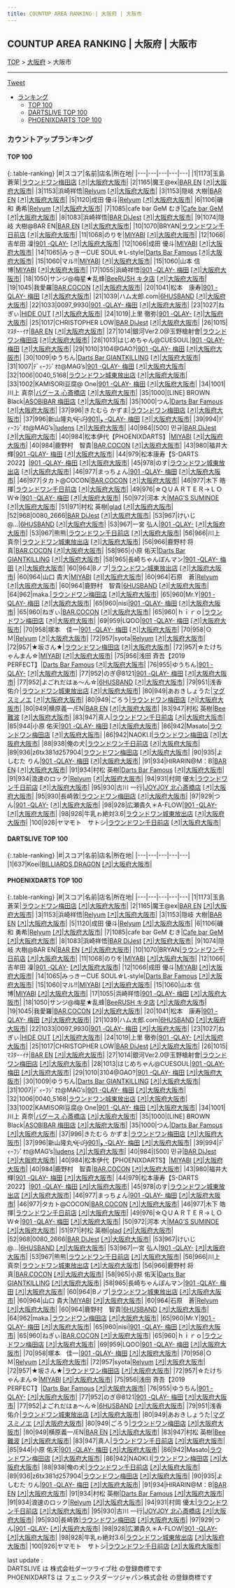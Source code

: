 ```yaml
---
title: COUNTUP AREA RANKING | 大阪府 | 大阪市
---
```

## COUNTUP AREA RANKING | 大阪府 | 大阪市

[TOP](/darts/rank/) > [大阪府](/darts/rank/大阪府/) > 大阪市

___

<a href="https://twitter.com/share?ref_src=twsrc%5Etfw" data-text="COUNTUP AREA RANKING | 大阪府大阪市" class="twitter-share-button" data-hashtags="DARTSLIVE,PHOENIXDARTS,darts,ダーツ" data-show-count="false">Tweet</a>

* [ランキング](#カウントアップランキング)
    * [TOP 100](#top-100)
    * [DARTSLIVE TOP 100](#dartslive-top-100)
    * [PHOENIXDARTS TOP 100](#phoenixdarts-top-100)

### カウントアップランキング

#### TOP 100



{:.table-ranking}
|#|スコア|名前|店名|所在地|
|---|---|---|---|---|
|1|1173|<span class="rank-name-pd"><span class="pro-icon-pd"></span>玉島 蒼茉</span>|<a href="/darts/rank/shops/71806.html">ラウンドワン梅田店</a> <a href="https://vs.phoenixdarts.com/jp/shop/shopDetailInfo/s_71806?s_seq=71806">[↗]</a>|<a href="/darts/rank/大阪府/大阪市">大阪府大阪市</a>|
|2|1165|<span class="rank-name-pd">魔王@ex</span>|<a href="/darts/rank/shops/9861.html">BAR EN</a> <a href="https://vs.phoenixdarts.com/jp/shop/shopDetailInfo/s_9861?s_seq=9861">[↗]</a>|<a href="/darts/rank/大阪府/大阪市">大阪府大阪市</a>|
|3|1153|<span class="rank-name-pd">浜崎祥悟</span>|<a href="/darts/rank/shops/88310.html">Relyum</a> <a href="https://vs.phoenixdarts.com/jp/shop/shopDetailInfo/s_88310?s_seq=88310">[↗]</a>|<a href="/darts/rank/大阪府/大阪市">大阪府大阪市</a>|
|3|1153|<span class="rank-name-pd"><span class="pro-icon-pd"></span>隠岐 大樹</span>|<a href="/darts/rank/shops/9861.html">BAR EN</a> <a href="https://vs.phoenixdarts.com/jp/shop/shopDetailInfo/s_9861?s_seq=9861">[↗]</a>|<a href="/darts/rank/大阪府/大阪市">大阪府大阪市</a>|
|5|1120|<span class="rank-name-pd">成田 優斗</span>|<a href="/darts/rank/shops/88310.html">Relyum</a> <a href="https://vs.phoenixdarts.com/jp/shop/shopDetailInfo/s_88310?s_seq=88310">[↗]</a>|<a href="/darts/rank/大阪府/大阪市">大阪府大阪市</a>|
|6|1106|<span class="rank-name-pd">磯和 勇希</span>|<a href="/darts/rank/shops/88310.html">Relyum</a> <a href="https://vs.phoenixdarts.com/jp/shop/shopDetailInfo/s_88310?s_seq=88310">[↗]</a>|<a href="/darts/rank/大阪府/大阪市">大阪府大阪市</a>|
|7|1085|<span class="rank-name-pd">cafe bar GeM むき</span>|<a href="/darts/rank/shops/90310.html">Cafe bar GeM</a> <a href="https://vs.phoenixdarts.com/jp/shop/shopDetailInfo/s_90310?s_seq=90310">[↗]</a>|<a href="/darts/rank/大阪府/大阪市">大阪府大阪市</a>|
|8|1083|<span class="rank-name-pd">浜崎祥悟</span>|<a href="/darts/rank/shops/7554.html">BAR DiJest</a> <a href="https://vs.phoenixdarts.com/jp/shop/shopDetailInfo/s_7554?s_seq=7554">[↗]</a>|<a href="/darts/rank/大阪府/大阪市">大阪府大阪市</a>|
|9|1074|<span class="rank-name-pd">隠岐 大樹@BAR EN</span>|<a href="/darts/rank/shops/9861.html">BAR EN</a> <a href="https://vs.phoenixdarts.com/jp/shop/shopDetailInfo/s_9861?s_seq=9861">[↗]</a>|<a href="/darts/rank/大阪府/大阪市">大阪府大阪市</a>|
|10|1070|<span class="rank-name-pd">BRYAN</span>|<a href="/darts/rank/shops/71761.html">ラウンドワン千日前店</a> <a href="https://vs.phoenixdarts.com/jp/shop/shopDetailInfo/s_71761?s_seq=71761">[↗]</a>|<a href="/darts/rank/大阪府/大阪市">大阪府大阪市</a>|
|11|1068|<span class="rank-name-pd">のりを</span>|<a href="/darts/rank/shops/6511.html">MIYABI</a> <a href="https://vs.phoenixdarts.com/jp/shop/shopDetailInfo/s_6511?s_seq=6511">[↗]</a>|<a href="/darts/rank/大阪府/大阪市">大阪府大阪市</a>|
|12|1066|<span class="rank-name-pd"><span class="pro-icon-pd"></span>吉牟田 凜</span>|<a href="/darts/rank/shops/86723.html">901 -QLAY-</a> <a href="https://vs.phoenixdarts.com/jp/shop/shopDetailInfo/s_86723?s_seq=86723">[↗]</a>|<a href="/darts/rank/大阪府/大阪市">大阪府大阪市</a>|
|12|1066|<span class="rank-name-pd">成田 優斗</span>|<a href="/darts/rank/shops/6511.html">MIYABI</a> <a href="https://vs.phoenixdarts.com/jp/shop/shopDetailInfo/s_6511?s_seq=6511">[↗]</a>|<a href="/darts/rank/大阪府/大阪市">大阪府大阪市</a>|
|14|1065|<span class="rank-name-pd">みっきーCUE SOUL☆L-style</span>|<a href="/darts/rank/shops/74701.html">Darts Bar Famous</a> <a href="https://vs.phoenixdarts.com/jp/shop/shopDetailInfo/s_74701?s_seq=74701">[↗]</a>|<a href="/darts/rank/大阪府/大阪市">大阪府大阪市</a>|
|15|1060|<span class="rank-name-pd">マル!!</span>|<a href="/darts/rank/shops/6511.html">MIYABI</a> <a href="https://vs.phoenixdarts.com/jp/shop/shopDetailInfo/s_6511?s_seq=6511">[↗]</a>|<a href="/darts/rank/大阪府/大阪市">大阪府大阪市</a>|
|15|1060|<span class="rank-name-pd">山本 信博</span>|<a href="/darts/rank/shops/6511.html">MIYABI</a> <a href="https://vs.phoenixdarts.com/jp/shop/shopDetailInfo/s_6511?s_seq=6511">[↗]</a>|<a href="/darts/rank/大阪府/大阪市">大阪府大阪市</a>|
|17|1055|<span class="rank-name-pd">浜崎祥悟</span>|<a href="/darts/rank/shops/90234.html">901 -QLAY- 梅田</a> <a href="https://vs.phoenixdarts.com/jp/shop/shopDetailInfo/s_90234?s_seq=90234">[↗]</a>|<a href="/darts/rank/大阪府/大阪市">大阪府大阪市</a>|
|18|1050|<span class="rank-name-pd">サンジ@梅星★乱蜂</span>|<a href="/darts/rank/shops/72116.html">BeeRUSH キタ店</a> <a href="https://vs.phoenixdarts.com/jp/shop/shopDetailInfo/s_72116?s_seq=72116">[↗]</a>|<a href="/darts/rank/大阪府/大阪市">大阪府大阪市</a>|
|19|1045|<span class="rank-name-pd">我愛羅</span>|<a href="/darts/rank/shops/85692.html">BAR.COCON</a> <a href="https://vs.phoenixdarts.com/jp/shop/shopDetailInfo/s_85692?s_seq=85692">[↗]</a>|<a href="/darts/rank/大阪府/大阪市">大阪府大阪市</a>|
|20|1041|<span class="rank-name-pd">松本　康寿</span>|<a href="/darts/rank/shops/90234.html">901 -QLAY- 梅田</a> <a href="https://vs.phoenixdarts.com/jp/shop/shopDetailInfo/s_90234?s_seq=90234">[↗]</a>|<a href="/darts/rank/大阪府/大阪市">大阪府大阪市</a>|
|21|1039|<span class="rank-name-pd">ハム太郎.com</span>|<a href="/darts/rank/shops/67646.html">6HUSBAND</a> <a href="https://vs.phoenixdarts.com/jp/shop/shopDetailInfo/s_67646?s_seq=67646">[↗]</a>|<a href="/darts/rank/大阪府/大阪市">大阪府大阪市</a>|
|22|1033|<span class="rank-name-pd">0097_9930</span>|<a href="/darts/rank/shops/90234.html">901 -QLAY- 梅田</a> <a href="https://vs.phoenixdarts.com/jp/shop/shopDetailInfo/s_90234?s_seq=90234">[↗]</a>|<a href="/darts/rank/大阪府/大阪市">大阪府大阪市</a>|
|23|1027|<span class="rank-name-pd">ねぎぃ</span>|<a href="/darts/rank/shops/7663.html">HIDE OUT</a> <a href="https://vs.phoenixdarts.com/jp/shop/shopDetailInfo/s_7663?s_seq=7663">[↗]</a>|<a href="/darts/rank/大阪府/大阪市">大阪府大阪市</a>|
|24|1019|<span class="rank-name-pd"><span class="pro-icon-pd"></span>上里 徹弥</span>|<a href="/darts/rank/shops/86723.html">901 -QLAY-</a> <a href="https://vs.phoenixdarts.com/jp/shop/shopDetailInfo/s_86723?s_seq=86723">[↗]</a>|<a href="/darts/rank/大阪府/大阪市">大阪府大阪市</a>|
|25|1017|<span class="rank-name-pd">CHRISTOPHER LOW</span>|<a href="/darts/rank/shops/7554.html">BAR DiJest</a> <a href="https://vs.phoenixdarts.com/jp/shop/shopDetailInfo/s_7554?s_seq=7554">[↗]</a>|<a href="/darts/rank/大阪府/大阪市">大阪府大阪市</a>|
|26|1015|<span class="rank-name-pd">ﾏｽﾀｰ･ｲﾅ</span>|<a href="/darts/rank/shops/9861.html">BAR EN</a> <a href="https://vs.phoenixdarts.com/jp/shop/shopDetailInfo/s_9861?s_seq=9861">[↗]</a>|<a href="/darts/rank/大阪府/大阪市">大阪府大阪市</a>|
|27|1014|<span class="rank-name-pd">銀河Ver2.0@玉野槍射會</span>|<a href="/darts/rank/shops/71806.html">ラウンドワン梅田店</a> <a href="https://vs.phoenixdarts.com/jp/shop/shopDetailInfo/s_71806?s_seq=71806">[↗]</a>|<a href="/darts/rank/大阪府/大阪市">大阪府大阪市</a>|
|28|1013|<span class="rank-name-pd">はじめちゃん@CUESOUL</span>|<a href="/darts/rank/shops/90234.html">901 -QLAY- 梅田</a> <a href="https://vs.phoenixdarts.com/jp/shop/shopDetailInfo/s_90234?s_seq=90234">[↗]</a>|<a href="/darts/rank/大阪府/大阪市">大阪府大阪市</a>|
|29|1010|<span class="rank-name-pd">3104@GAO?</span>|<a href="/darts/rank/shops/90234.html">901 -QLAY- 梅田</a> <a href="https://vs.phoenixdarts.com/jp/shop/shopDetailInfo/s_90234?s_seq=90234">[↗]</a>|<a href="/darts/rank/大阪府/大阪市">大阪府大阪市</a>|
|30|1009|<span class="rank-name-pd">ゆうちん</span>|<a href="/darts/rank/shops/95993.html">Darts Bar GIANTKILLING</a> <a href="https://vs.phoenixdarts.com/jp/shop/shopDetailInfo/s_95993?s_seq=95993">[↗]</a>|<a href="/darts/rank/大阪府/大阪市">大阪府大阪市</a>|
|31|1007|<span class="rank-name-pd">ﾃﾞｨｰﾌｼﾞｵｶ@MAG’s</span>|<a href="/darts/rank/shops/90234.html">901 -QLAY- 梅田</a> <a href="https://vs.phoenixdarts.com/jp/shop/shopDetailInfo/s_90234?s_seq=90234">[↗]</a>|<a href="/darts/rank/大阪府/大阪市">大阪府大阪市</a>|
|32|1006|<span class="rank-name-pd">0040_5168</span>|<a href="/darts/rank/shops/10419.html">ラウンドワン城東放出店</a> <a href="https://vs.phoenixdarts.com/jp/shop/shopDetailInfo/s_10419?s_seq=10419">[↗]</a>|<a href="/darts/rank/大阪府/大阪市">大阪府大阪市</a>|
|33|1002|<span class="rank-name-pd">KAMISORI豆腐@ One</span>|<a href="/darts/rank/shops/90234.html">901 -QLAY- 梅田</a> <a href="https://vs.phoenixdarts.com/jp/shop/shopDetailInfo/s_90234?s_seq=90234">[↗]</a>|<a href="/darts/rank/大阪府/大阪市">大阪府大阪市</a>|
|34|1001|<span class="rank-name-pd"><span class="pro-icon-pd"></span>川上 真奈</span>|<a href="/darts/rank/shops/59084.html">バグース 心斎橋店</a> <a href="https://vs.phoenixdarts.com/jp/shop/shopDetailInfo/s_59084?s_seq=59084">[↗]</a>|<a href="/darts/rank/大阪府/大阪市">大阪府大阪市</a>|
|35|1000|<span class="rank-name-pd">[LINE] BROWN Black</span>|<a href="/darts/rank/shops/75191.html">ASOBIBAR 梅田店</a> <a href="https://vs.phoenixdarts.com/jp/shop/shopDetailInfo/s_75191?s_seq=75191">[↗]</a>|<a href="/darts/rank/大阪府/大阪市">大阪府大阪市</a>|
|35|1000|<span class="rank-name-pd">つん</span>|<a href="/darts/rank/shops/74701.html">Darts Bar Famous</a> <a href="https://vs.phoenixdarts.com/jp/shop/shopDetailInfo/s_74701?s_seq=74701">[↗]</a>|<a href="/darts/rank/大阪府/大阪市">大阪府大阪市</a>|
|37|996|<span class="rank-name-pd">きたむら かずま</span>|<a href="/darts/rank/shops/71806.html">ラウンドワン梅田店</a> <a href="https://vs.phoenixdarts.com/jp/shop/shopDetailInfo/s_71806?s_seq=71806">[↗]</a>|<a href="/darts/rank/大阪府/大阪市">大阪府大阪市</a>|
|37|996|<span class="rank-name-pd">新山隆丸٩(˃̶͈̀௰˂̶͈́)و</span>|<a href="/darts/rank/shops/90234.html">901 -QLAY- 梅田</a> <a href="https://vs.phoenixdarts.com/jp/shop/shopDetailInfo/s_90234?s_seq=90234">[↗]</a>|<a href="/darts/rank/大阪府/大阪市">大阪府大阪市</a>|
|39|994|<span class="rank-name-pd">ﾃﾞｨｰﾌｼﾞｵｶ@MAG’s</span>|<a href="/darts/rank/shops/96316.html">ludens</a> <a href="https://vs.phoenixdarts.com/jp/shop/shopDetailInfo/s_96316?s_seq=96316">[↗]</a>|<a href="/darts/rank/大阪府/大阪市">大阪府大阪市</a>|
|40|984|<span class="rank-name-pd"><span class="pro-icon-pd"></span>[500] 민규</span>|<a href="/darts/rank/shops/7554.html">BAR DiJest</a> <a href="https://vs.phoenixdarts.com/jp/shop/shopDetailInfo/s_7554?s_seq=7554">[↗]</a>|<a href="/darts/rank/大阪府/大阪市">大阪府大阪市</a>|
|40|984|<span class="rank-name-pd">松本伊代【PHOENIXDARTS】</span>|<a href="/darts/rank/shops/6511.html">MIYABI</a> <a href="https://vs.phoenixdarts.com/jp/shop/shopDetailInfo/s_6511?s_seq=6511">[↗]</a>|<a href="/darts/rank/大阪府/大阪市">大阪府大阪市</a>|
|40|984|<span class="rank-name-pd">鹿野村　智貴</span>|<a href="/darts/rank/shops/85692.html">BAR.COCON</a> <a href="https://vs.phoenixdarts.com/jp/shop/shopDetailInfo/s_85692?s_seq=85692">[↗]</a>|<a href="/darts/rank/大阪府/大阪市">大阪府大阪市</a>|
|43|980|<span class="rank-name-pd">福井大輝</span>|<a href="/darts/rank/shops/90234.html">901 -QLAY- 梅田</a> <a href="https://vs.phoenixdarts.com/jp/shop/shopDetailInfo/s_90234?s_seq=90234">[↗]</a>|<a href="/darts/rank/大阪府/大阪市">大阪府大阪市</a>|
|44|979|<span class="rank-name-pd">松本康寿【S-DARTS 2022】</span>|<a href="/darts/rank/shops/90234.html">901 -QLAY- 梅田</a> <a href="https://vs.phoenixdarts.com/jp/shop/shopDetailInfo/s_90234?s_seq=90234">[↗]</a>|<a href="/darts/rank/大阪府/大阪市">大阪府大阪市</a>|
|45|978|<span class="rank-name-pd">のす</span>|<a href="/darts/rank/shops/10419.html">ラウンドワン城東放出店</a> <a href="https://vs.phoenixdarts.com/jp/shop/shopDetailInfo/s_10419?s_seq=10419">[↗]</a>|<a href="/darts/rank/大阪府/大阪市">大阪府大阪市</a>|
|46|977|<span class="rank-name-pd">まっちょん</span>|<a href="/darts/rank/shops/90234.html">901 -QLAY- 梅田</a> <a href="https://vs.phoenixdarts.com/jp/shop/shopDetailInfo/s_90234?s_seq=90234">[↗]</a>|<a href="/darts/rank/大阪府/大阪市">大阪府大阪市</a>|
|46|977|<span class="rank-name-pd">タカト@COCON</span>|<a href="/darts/rank/shops/85692.html">BAR.COCON</a> <a href="https://vs.phoenixdarts.com/jp/shop/shopDetailInfo/s_85692?s_seq=85692">[↗]</a>|<a href="/darts/rank/大阪府/大阪市">大阪府大阪市</a>|
|46|977|<span class="rank-name-pd">木下 皓揮</span>|<a href="/darts/rank/shops/71761.html">ラウンドワン千日前店</a> <a href="https://vs.phoenixdarts.com/jp/shop/shopDetailInfo/s_71761?s_seq=71761">[↗]</a>|<a href="/darts/rank/大阪府/大阪市">大阪府大阪市</a>|
|49|976|<span class="rank-name-pd">☆ＱＵＡＲＴＥＲ→ＬＯＷ☆</span>|<a href="/darts/rank/shops/90234.html">901 -QLAY- 梅田</a> <a href="https://vs.phoenixdarts.com/jp/shop/shopDetailInfo/s_90234?s_seq=90234">[↗]</a>|<a href="/darts/rank/大阪府/大阪市">大阪府大阪市</a>|
|50|972|<span class="rank-name-pd">河本  大</span>|<a href="/darts/rank/shops/68912.html">MAG’S SUMINOE</a> <a href="https://vs.phoenixdarts.com/jp/shop/shopDetailInfo/s_68912?s_seq=68912">[↗]</a>|<a href="/darts/rank/大阪府/大阪市">大阪府大阪市</a>|
|51|971|<span class="rank-name-pd"><span class="pro-icon-pd"></span>村松 英樹</span>|<a href="/darts/rank/shops/10701.html">glad</a> <a href="https://vs.phoenixdarts.com/jp/shop/shopDetailInfo/s_10701?s_seq=10701">[↗]</a>|<a href="/darts/rank/大阪府/大阪市">大阪府大阪市</a>|
|52|968|<span class="rank-name-pd">0080_2666</span>|<a href="/darts/rank/shops/7554.html">BAR DiJest</a> <a href="https://vs.phoenixdarts.com/jp/shop/shopDetailInfo/s_7554?s_seq=7554">[↗]</a>|<a href="/darts/rank/大阪府/大阪市">大阪府大阪市</a>|
|53|967|<span class="rank-name-pd">けいじ@...</span>|<a href="/darts/rank/shops/67646.html">6HUSBAND</a> <a href="https://vs.phoenixdarts.com/jp/shop/shopDetailInfo/s_67646?s_seq=67646">[↗]</a>|<a href="/darts/rank/大阪府/大阪市">大阪府大阪市</a>|
|53|967|<span class="rank-name-pd"><span class="pro-icon-pd"></span>一宮 弘人</span>|<a href="/darts/rank/shops/86723.html">901 -QLAY-</a> <a href="https://vs.phoenixdarts.com/jp/shop/shopDetailInfo/s_86723?s_seq=86723">[↗]</a>|<a href="/darts/rank/大阪府/大阪市">大阪府大阪市</a>|
|53|967|<span class="rank-name-pd">熊熊</span>|<a href="/darts/rank/shops/71761.html">ラウンドワン千日前店</a> <a href="https://vs.phoenixdarts.com/jp/shop/shopDetailInfo/s_71761?s_seq=71761">[↗]</a>|<a href="/darts/rank/大阪府/大阪市">大阪府大阪市</a>|
|56|966|<span class="rank-name-pd"><span class="pro-icon-pd"></span>川上 真奈</span>|<a href="/darts/rank/shops/10419.html">ラウンドワン城東放出店</a> <a href="https://vs.phoenixdarts.com/jp/shop/shopDetailInfo/s_10419?s_seq=10419">[↗]</a>|<a href="/darts/rank/大阪府/大阪市">大阪府大阪市</a>|
|56|966|<span class="rank-name-pd">鹿野村 将真</span>|<a href="/darts/rank/shops/85692.html">BAR.COCON</a> <a href="https://vs.phoenixdarts.com/jp/shop/shopDetailInfo/s_85692?s_seq=85692">[↗]</a>|<a href="/darts/rank/大阪府/大阪市">大阪府大阪市</a>|
|58|965|<span class="rank-name-pd"><span class="pro-icon-pd"></span>小原 佑天</span>|<a href="/darts/rank/shops/95993.html">Darts Bar GIANTKILLING</a> <a href="https://vs.phoenixdarts.com/jp/shop/shopDetailInfo/s_95993?s_seq=95993">[↗]</a>|<a href="/darts/rank/大阪府/大阪市">大阪府大阪市</a>|
|58|965|<span class="rank-name-pd">長崎ちゃんぽんマン</span>|<a href="/darts/rank/shops/90234.html">901 -QLAY- 梅田</a> <a href="https://vs.phoenixdarts.com/jp/shop/shopDetailInfo/s_90234?s_seq=90234">[↗]</a>|<a href="/darts/rank/大阪府/大阪市">大阪府大阪市</a>|
|60|964|<span class="rank-name-pd">Bノブ</span>|<a href="/darts/rank/shops/10419.html">ラウンドワン城東放出店</a> <a href="https://vs.phoenixdarts.com/jp/shop/shopDetailInfo/s_10419?s_seq=10419">[↗]</a>|<a href="/darts/rank/大阪府/大阪市">大阪府大阪市</a>|
|60|964|<span class="rank-name-pd"><span class="pro-icon-pd"></span>山口   貴大</span>|<a href="/darts/rank/shops/6511.html">MIYABI</a> <a href="https://vs.phoenixdarts.com/jp/shop/shopDetailInfo/s_6511?s_seq=6511">[↗]</a>|<a href="/darts/rank/大阪府/大阪市">大阪府大阪市</a>|
|60|964|<span class="rank-name-pd">石原　蒼</span>|<a href="/darts/rank/shops/88310.html">Relyum</a> <a href="https://vs.phoenixdarts.com/jp/shop/shopDetailInfo/s_88310?s_seq=88310">[↗]</a>|<a href="/darts/rank/大阪府/大阪市">大阪府大阪市</a>|
|60|964|<span class="rank-name-pd">鹿野村　智貴</span>|<a href="/darts/rank/shops/67646.html">6HUSBAND</a> <a href="https://vs.phoenixdarts.com/jp/shop/shopDetailInfo/s_67646?s_seq=67646">[↗]</a>|<a href="/darts/rank/大阪府/大阪市">大阪府大阪市</a>|
|64|962|<span class="rank-name-pd">maka.</span>|<a href="/darts/rank/shops/71806.html">ラウンドワン梅田店</a> <a href="https://vs.phoenixdarts.com/jp/shop/shopDetailInfo/s_71806?s_seq=71806">[↗]</a>|<a href="/darts/rank/大阪府/大阪市">大阪府大阪市</a>|
|65|960|<span class="rank-name-pd">Mr.Y</span>|<a href="/darts/rank/shops/90234.html">901 -QLAY- 梅田</a> <a href="https://vs.phoenixdarts.com/jp/shop/shopDetailInfo/s_90234?s_seq=90234">[↗]</a>|<a href="/darts/rank/大阪府/大阪市">大阪府大阪市</a>|
|65|960|<span class="rank-name-pd">nisi</span>|<a href="/darts/rank/shops/90234.html">901 -QLAY- 梅田</a> <a href="https://vs.phoenixdarts.com/jp/shop/shopDetailInfo/s_90234?s_seq=90234">[↗]</a>|<a href="/darts/rank/大阪府/大阪市">大阪府大阪市</a>|
|65|960|<span class="rank-name-pd">ねぎぃ</span>|<a href="/darts/rank/shops/85692.html">BAR.COCON</a> <a href="https://vs.phoenixdarts.com/jp/shop/shopDetailInfo/s_85692?s_seq=85692">[↗]</a>|<a href="/darts/rank/大阪府/大阪市">大阪府大阪市</a>|
|65|960|<span class="rank-name-pd">ｈｉｒｏ</span>|<a href="/darts/rank/shops/71806.html">ラウンドワン梅田店</a> <a href="https://vs.phoenixdarts.com/jp/shop/shopDetailInfo/s_71806?s_seq=71806">[↗]</a>|<a href="/darts/rank/大阪府/大阪市">大阪府大阪市</a>|
|69|959|<span class="rank-name-pd">LQOO</span>|<a href="/darts/rank/shops/90234.html">901 -QLAY- 梅田</a> <a href="https://vs.phoenixdarts.com/jp/shop/shopDetailInfo/s_90234?s_seq=90234">[↗]</a>|<a href="/darts/rank/大阪府/大阪市">大阪府大阪市</a>|
|70|958|<span class="rank-name-pd">塚本　佳一</span>|<a href="/darts/rank/shops/90234.html">901 -QLAY- 梅田</a> <a href="https://vs.phoenixdarts.com/jp/shop/shopDetailInfo/s_90234?s_seq=90234">[↗]</a>|<a href="/darts/rank/大阪府/大阪市">大阪府大阪市</a>|
|70|958|<span class="rank-name-pd">ＯＭ</span>|<a href="/darts/rank/shops/88310.html">Relyum</a> <a href="https://vs.phoenixdarts.com/jp/shop/shopDetailInfo/s_88310?s_seq=88310">[↗]</a>|<a href="/darts/rank/大阪府/大阪市">大阪府大阪市</a>|
|72|957|<span class="rank-name-pd">syota</span>|<a href="/darts/rank/shops/88310.html">Relyum</a> <a href="https://vs.phoenixdarts.com/jp/shop/shopDetailInfo/s_88310?s_seq=88310">[↗]</a>|<a href="/darts/rank/大阪府/大阪市">大阪府大阪市</a>|
|72|957|<span class="rank-name-pd">★坂さん★</span>|<a href="/darts/rank/shops/71806.html">ラウンドワン梅田店</a> <a href="https://vs.phoenixdarts.com/jp/shop/shopDetailInfo/s_71806?s_seq=71806">[↗]</a>|<a href="/darts/rank/大阪府/大阪市">大阪府大阪市</a>|
|72|957|<span class="rank-name-pd">☆たけちゃんまん☆</span>|<a href="/darts/rank/shops/6511.html">MIYABI</a> <a href="https://vs.phoenixdarts.com/jp/shop/shopDetailInfo/s_6511?s_seq=6511">[↗]</a>|<a href="/darts/rank/大阪府/大阪市">大阪府大阪市</a>|
|75|956|<span class="rank-name-pd">浅田 斉吾【2019 PERFECT】</span>|<a href="/darts/rank/shops/74701.html">Darts Bar Famous</a> <a href="https://vs.phoenixdarts.com/jp/shop/shopDetailInfo/s_74701?s_seq=74701">[↗]</a>|<a href="/darts/rank/大阪府/大阪市">大阪府大阪市</a>|
|76|955|<span class="rank-name-pd">ゆうちん</span>|<a href="/darts/rank/shops/86723.html">901 -QLAY-</a> <a href="https://vs.phoenixdarts.com/jp/shop/shopDetailInfo/s_86723?s_seq=86723">[↗]</a>|<a href="/darts/rank/大阪府/大阪市">大阪府大阪市</a>|
|77|952|<span class="rank-name-pd">のぎ@8121</span>|<a href="/darts/rank/shops/90234.html">901 -QLAY- 梅田</a> <a href="https://vs.phoenixdarts.com/jp/shop/shopDetailInfo/s_90234?s_seq=90234">[↗]</a>|<a href="/darts/rank/大阪府/大阪市">大阪府大阪市</a>|
|77|952|<span class="rank-name-pd">よごれだはぁ～ん☆</span>|<a href="/darts/rank/shops/67646.html">6HUSBAND</a> <a href="https://vs.phoenixdarts.com/jp/shop/shopDetailInfo/s_67646?s_seq=67646">[↗]</a>|<a href="/darts/rank/大阪府/大阪市">大阪府大阪市</a>|
|79|951|<span class="rank-name-pd">浅香佑介</span>|<a href="/darts/rank/shops/10419.html">ラウンドワン城東放出店</a> <a href="https://vs.phoenixdarts.com/jp/shop/shopDetailInfo/s_10419?s_seq=10419">[↗]</a>|<a href="/darts/rank/大阪府/大阪市">大阪府大阪市</a>|
|80|949|<span class="rank-name-pd">あおきしょうた</span>|<a href="/darts/rank/shops/91674.html">マグスミノエ</a> <a href="https://vs.phoenixdarts.com/jp/shop/shopDetailInfo/s_91674?s_seq=91674">[↗]</a>|<a href="/darts/rank/大阪府/大阪市">大阪府大阪市</a>|
|80|949|<span class="rank-name-pd">ごろう</span>|<a href="/darts/rank/shops/71806.html">ラウンドワン梅田店</a> <a href="https://vs.phoenixdarts.com/jp/shop/shopDetailInfo/s_71806?s_seq=71806">[↗]</a>|<a href="/darts/rank/大阪府/大阪市">大阪府大阪市</a>|
|80|949|<span class="rank-name-pd">横原義一/EN</span>|<a href="/darts/rank/shops/9861.html">BAR EN</a> <a href="https://vs.phoenixdarts.com/jp/shop/shopDetailInfo/s_9861?s_seq=9861">[↗]</a>|<a href="/darts/rank/大阪府/大阪市">大阪府大阪市</a>|
|83|947|<span class="rank-name-pd"><span class="pro-icon-pd"></span>村松 英樹</span>|<a href="/darts/rank/shops/90864.html">Bee 難波</a> <a href="https://vs.phoenixdarts.com/jp/shop/shopDetailInfo/s_90864?s_seq=90864">[↗]</a>|<a href="/darts/rank/大阪府/大阪市">大阪府大阪市</a>|
|83|947|<span class="rank-name-pd">真人</span>|<a href="/darts/rank/shops/71761.html">ラウンドワン千日前店</a> <a href="https://vs.phoenixdarts.com/jp/shop/shopDetailInfo/s_71761?s_seq=71761">[↗]</a>|<a href="/darts/rank/大阪府/大阪市">大阪府大阪市</a>|
|85|944|<span class="rank-name-pd"><span class="pro-icon-pd"></span>小原 佑天</span>|<a href="/darts/rank/shops/90234.html">901 -QLAY- 梅田</a> <a href="https://vs.phoenixdarts.com/jp/shop/shopDetailInfo/s_90234?s_seq=90234">[↗]</a>|<a href="/darts/rank/大阪府/大阪市">大阪府大阪市</a>|
|86|942|<span class="rank-name-pd">Masato</span>|<a href="/darts/rank/shops/71806.html">ラウンドワン梅田店</a> <a href="https://vs.phoenixdarts.com/jp/shop/shopDetailInfo/s_71806?s_seq=71806">[↗]</a>|<a href="/darts/rank/大阪府/大阪市">大阪府大阪市</a>|
|86|942|<span class="rank-name-pd">NAOKI.I</span>|<a href="/darts/rank/shops/71806.html">ラウンドワン梅田店</a> <a href="https://vs.phoenixdarts.com/jp/shop/shopDetailInfo/s_71806?s_seq=71806">[↗]</a>|<a href="/darts/rank/大阪府/大阪市">大阪府大阪市</a>|
|88|938|<span class="rank-name-pd">俺の犬</span>|<a href="/darts/rank/shops/71761.html">ラウンドワン千日前店</a> <a href="https://vs.phoenixdarts.com/jp/shop/shopDetailInfo/s_71761?s_seq=71761">[↗]</a>|<a href="/darts/rank/大阪府/大阪市">大阪府大阪市</a>|
|89|936|<span class="rank-name-pd">z6tx381d257904</span>|<a href="/darts/rank/shops/71806.html">ラウンドワン梅田店</a> <a href="https://vs.phoenixdarts.com/jp/shop/shopDetailInfo/s_71806?s_seq=71806">[↗]</a>|<a href="/darts/rank/大阪府/大阪市">大阪府大阪市</a>|
|90|935|<span class="rank-name-pd">よしむた りん</span>|<a href="/darts/rank/shops/90234.html">901 -QLAY- 梅田</a> <a href="https://vs.phoenixdarts.com/jp/shop/shopDetailInfo/s_90234?s_seq=90234">[↗]</a>|<a href="/darts/rank/大阪府/大阪市">大阪府大阪市</a>|
|91|934|<span class="rank-name-pd">HIRARIN@M：B</span>|<a href="/darts/rank/shops/9861.html">BAR EN</a> <a href="https://vs.phoenixdarts.com/jp/shop/shopDetailInfo/s_9861?s_seq=9861">[↗]</a>|<a href="/darts/rank/大阪府/大阪市">大阪府大阪市</a>|
|91|934|<span class="rank-name-pd"><span class="pro-icon-pd"></span>村松 英樹</span>|<a href="/darts/rank/shops/74701.html">Darts Bar Famous</a> <a href="https://vs.phoenixdarts.com/jp/shop/shopDetailInfo/s_74701?s_seq=74701">[↗]</a>|<a href="/darts/rank/大阪府/大阪市">大阪府大阪市</a>|
|91|934|<span class="rank-name-pd">浪速のロック</span>|<a href="/darts/rank/shops/88310.html">Relyum</a> <a href="https://vs.phoenixdarts.com/jp/shop/shopDetailInfo/s_88310?s_seq=88310">[↗]</a>|<a href="/darts/rank/大阪府/大阪市">大阪府大阪市</a>|
|94|931|<span class="rank-name-pd">村岡 優太</span>|<a href="/darts/rank/shops/71761.html">ラウンドワン千日前店</a> <a href="https://vs.phoenixdarts.com/jp/shop/shopDetailInfo/s_71761?s_seq=71761">[↗]</a>|<a href="/darts/rank/大阪府/大阪市">大阪府大阪市</a>|
|95|930|<span class="rank-name-pd"><span class="pro-icon-pd"></span>古川 一行</span>|<a href="/darts/rank/shops/9784.html">JOYJOY 北心斎橋店</a> <a href="https://vs.phoenixdarts.com/jp/shop/shopDetailInfo/s_9784?s_seq=9784">[↗]</a>|<a href="/darts/rank/大阪府/大阪市">大阪府大阪市</a>|
|95|930|<span class="rank-name-pd">長崎敦</span>|<a href="/darts/rank/shops/71806.html">ラウンドワン梅田店</a> <a href="https://vs.phoenixdarts.com/jp/shop/shopDetailInfo/s_71806?s_seq=71806">[↗]</a>|<a href="/darts/rank/大阪府/大阪市">大阪府大阪市</a>|
|97|929|<span class="rank-name-pd">つん</span>|<a href="/darts/rank/shops/86723.html">901 -QLAY-</a> <a href="https://vs.phoenixdarts.com/jp/shop/shopDetailInfo/s_86723?s_seq=86723">[↗]</a>|<a href="/darts/rank/大阪府/大阪市">大阪府大阪市</a>|
|98|928|<span class="rank-name-pd">広瀬貴久＊A-FLOW</span>|<a href="/darts/rank/shops/86723.html">901 -QLAY-</a> <a href="https://vs.phoenixdarts.com/jp/shop/shopDetailInfo/s_86723?s_seq=86723">[↗]</a>|<a href="/darts/rank/大阪府/大阪市">大阪府大阪市</a>|
|98|928|<span class="rank-name-pd">牛乳ゎ絶対3.6</span>|<a href="/darts/rank/shops/10419.html">ラウンドワン城東放出店</a> <a href="https://vs.phoenixdarts.com/jp/shop/shopDetailInfo/s_10419?s_seq=10419">[↗]</a>|<a href="/darts/rank/大阪府/大阪市">大阪府大阪市</a>|
|100|926|<span class="rank-name-pd">ヤマモト　サトシ</span>|<a href="/darts/rank/shops/71761.html">ラウンドワン千日前店</a> <a href="https://vs.phoenixdarts.com/jp/shop/shopDetailInfo/s_71761?s_seq=71761">[↗]</a>|<a href="/darts/rank/大阪府/大阪市">大阪府大阪市</a>|


#### DARTSLIVE TOP 100



{:.table-ranking}
|#|スコア|名前|店名|所在地|
|---|---|---|---|---|
|1|637|<span class="rank-name-dl">Koei</span>|<a href="/darts/rank/shops/d9fd17ab27edd17ffec1ae84bb28bd87.html">BILLIARDS DRAGON</a> <a href="https://search.dartslive.com/jp/shop/d9fd17ab27edd17ffec1ae84bb28bd87">[↗]</a>|<a href="/darts/rank/大阪府/大阪市">大阪府大阪市</a>|


#### PHOENIXDARTS TOP 100



{:.table-ranking}
|#|スコア|名前|店名|所在地|
|---|---|---|---|---|
|1|1173|<span class="rank-name-pd"><span class="pro-icon-pd"></span>玉島 蒼茉</span>|<a href="/darts/rank/shops/71806.html">ラウンドワン梅田店</a> <a href="https://vs.phoenixdarts.com/jp/shop/shopDetailInfo/s_71806?s_seq=71806">[↗]</a>|<a href="/darts/rank/大阪府/大阪市">大阪府大阪市</a>|
|2|1165|<span class="rank-name-pd">魔王@ex</span>|<a href="/darts/rank/shops/9861.html">BAR EN</a> <a href="https://vs.phoenixdarts.com/jp/shop/shopDetailInfo/s_9861?s_seq=9861">[↗]</a>|<a href="/darts/rank/大阪府/大阪市">大阪府大阪市</a>|
|3|1153|<span class="rank-name-pd">浜崎祥悟</span>|<a href="/darts/rank/shops/88310.html">Relyum</a> <a href="https://vs.phoenixdarts.com/jp/shop/shopDetailInfo/s_88310?s_seq=88310">[↗]</a>|<a href="/darts/rank/大阪府/大阪市">大阪府大阪市</a>|
|3|1153|<span class="rank-name-pd"><span class="pro-icon-pd"></span>隠岐 大樹</span>|<a href="/darts/rank/shops/9861.html">BAR EN</a> <a href="https://vs.phoenixdarts.com/jp/shop/shopDetailInfo/s_9861?s_seq=9861">[↗]</a>|<a href="/darts/rank/大阪府/大阪市">大阪府大阪市</a>|
|5|1120|<span class="rank-name-pd">成田 優斗</span>|<a href="/darts/rank/shops/88310.html">Relyum</a> <a href="https://vs.phoenixdarts.com/jp/shop/shopDetailInfo/s_88310?s_seq=88310">[↗]</a>|<a href="/darts/rank/大阪府/大阪市">大阪府大阪市</a>|
|6|1106|<span class="rank-name-pd">磯和 勇希</span>|<a href="/darts/rank/shops/88310.html">Relyum</a> <a href="https://vs.phoenixdarts.com/jp/shop/shopDetailInfo/s_88310?s_seq=88310">[↗]</a>|<a href="/darts/rank/大阪府/大阪市">大阪府大阪市</a>|
|7|1085|<span class="rank-name-pd">cafe bar GeM むき</span>|<a href="/darts/rank/shops/90310.html">Cafe bar GeM</a> <a href="https://vs.phoenixdarts.com/jp/shop/shopDetailInfo/s_90310?s_seq=90310">[↗]</a>|<a href="/darts/rank/大阪府/大阪市">大阪府大阪市</a>|
|8|1083|<span class="rank-name-pd">浜崎祥悟</span>|<a href="/darts/rank/shops/7554.html">BAR DiJest</a> <a href="https://vs.phoenixdarts.com/jp/shop/shopDetailInfo/s_7554?s_seq=7554">[↗]</a>|<a href="/darts/rank/大阪府/大阪市">大阪府大阪市</a>|
|9|1074|<span class="rank-name-pd">隠岐 大樹@BAR EN</span>|<a href="/darts/rank/shops/9861.html">BAR EN</a> <a href="https://vs.phoenixdarts.com/jp/shop/shopDetailInfo/s_9861?s_seq=9861">[↗]</a>|<a href="/darts/rank/大阪府/大阪市">大阪府大阪市</a>|
|10|1070|<span class="rank-name-pd">BRYAN</span>|<a href="/darts/rank/shops/71761.html">ラウンドワン千日前店</a> <a href="https://vs.phoenixdarts.com/jp/shop/shopDetailInfo/s_71761?s_seq=71761">[↗]</a>|<a href="/darts/rank/大阪府/大阪市">大阪府大阪市</a>|
|11|1068|<span class="rank-name-pd">のりを</span>|<a href="/darts/rank/shops/6511.html">MIYABI</a> <a href="https://vs.phoenixdarts.com/jp/shop/shopDetailInfo/s_6511?s_seq=6511">[↗]</a>|<a href="/darts/rank/大阪府/大阪市">大阪府大阪市</a>|
|12|1066|<span class="rank-name-pd"><span class="pro-icon-pd"></span>吉牟田 凜</span>|<a href="/darts/rank/shops/86723.html">901 -QLAY-</a> <a href="https://vs.phoenixdarts.com/jp/shop/shopDetailInfo/s_86723?s_seq=86723">[↗]</a>|<a href="/darts/rank/大阪府/大阪市">大阪府大阪市</a>|
|12|1066|<span class="rank-name-pd">成田 優斗</span>|<a href="/darts/rank/shops/6511.html">MIYABI</a> <a href="https://vs.phoenixdarts.com/jp/shop/shopDetailInfo/s_6511?s_seq=6511">[↗]</a>|<a href="/darts/rank/大阪府/大阪市">大阪府大阪市</a>|
|14|1065|<span class="rank-name-pd">みっきーCUE SOUL☆L-style</span>|<a href="/darts/rank/shops/74701.html">Darts Bar Famous</a> <a href="https://vs.phoenixdarts.com/jp/shop/shopDetailInfo/s_74701?s_seq=74701">[↗]</a>|<a href="/darts/rank/大阪府/大阪市">大阪府大阪市</a>|
|15|1060|<span class="rank-name-pd">マル!!</span>|<a href="/darts/rank/shops/6511.html">MIYABI</a> <a href="https://vs.phoenixdarts.com/jp/shop/shopDetailInfo/s_6511?s_seq=6511">[↗]</a>|<a href="/darts/rank/大阪府/大阪市">大阪府大阪市</a>|
|15|1060|<span class="rank-name-pd">山本 信博</span>|<a href="/darts/rank/shops/6511.html">MIYABI</a> <a href="https://vs.phoenixdarts.com/jp/shop/shopDetailInfo/s_6511?s_seq=6511">[↗]</a>|<a href="/darts/rank/大阪府/大阪市">大阪府大阪市</a>|
|17|1055|<span class="rank-name-pd">浜崎祥悟</span>|<a href="/darts/rank/shops/90234.html">901 -QLAY- 梅田</a> <a href="https://vs.phoenixdarts.com/jp/shop/shopDetailInfo/s_90234?s_seq=90234">[↗]</a>|<a href="/darts/rank/大阪府/大阪市">大阪府大阪市</a>|
|18|1050|<span class="rank-name-pd">サンジ@梅星★乱蜂</span>|<a href="/darts/rank/shops/72116.html">BeeRUSH キタ店</a> <a href="https://vs.phoenixdarts.com/jp/shop/shopDetailInfo/s_72116?s_seq=72116">[↗]</a>|<a href="/darts/rank/大阪府/大阪市">大阪府大阪市</a>|
|19|1045|<span class="rank-name-pd">我愛羅</span>|<a href="/darts/rank/shops/85692.html">BAR.COCON</a> <a href="https://vs.phoenixdarts.com/jp/shop/shopDetailInfo/s_85692?s_seq=85692">[↗]</a>|<a href="/darts/rank/大阪府/大阪市">大阪府大阪市</a>|
|20|1041|<span class="rank-name-pd">松本　康寿</span>|<a href="/darts/rank/shops/90234.html">901 -QLAY- 梅田</a> <a href="https://vs.phoenixdarts.com/jp/shop/shopDetailInfo/s_90234?s_seq=90234">[↗]</a>|<a href="/darts/rank/大阪府/大阪市">大阪府大阪市</a>|
|21|1039|<span class="rank-name-pd">ハム太郎.com</span>|<a href="/darts/rank/shops/67646.html">6HUSBAND</a> <a href="https://vs.phoenixdarts.com/jp/shop/shopDetailInfo/s_67646?s_seq=67646">[↗]</a>|<a href="/darts/rank/大阪府/大阪市">大阪府大阪市</a>|
|22|1033|<span class="rank-name-pd">0097_9930</span>|<a href="/darts/rank/shops/90234.html">901 -QLAY- 梅田</a> <a href="https://vs.phoenixdarts.com/jp/shop/shopDetailInfo/s_90234?s_seq=90234">[↗]</a>|<a href="/darts/rank/大阪府/大阪市">大阪府大阪市</a>|
|23|1027|<span class="rank-name-pd">ねぎぃ</span>|<a href="/darts/rank/shops/7663.html">HIDE OUT</a> <a href="https://vs.phoenixdarts.com/jp/shop/shopDetailInfo/s_7663?s_seq=7663">[↗]</a>|<a href="/darts/rank/大阪府/大阪市">大阪府大阪市</a>|
|24|1019|<span class="rank-name-pd"><span class="pro-icon-pd"></span>上里 徹弥</span>|<a href="/darts/rank/shops/86723.html">901 -QLAY-</a> <a href="https://vs.phoenixdarts.com/jp/shop/shopDetailInfo/s_86723?s_seq=86723">[↗]</a>|<a href="/darts/rank/大阪府/大阪市">大阪府大阪市</a>|
|25|1017|<span class="rank-name-pd">CHRISTOPHER LOW</span>|<a href="/darts/rank/shops/7554.html">BAR DiJest</a> <a href="https://vs.phoenixdarts.com/jp/shop/shopDetailInfo/s_7554?s_seq=7554">[↗]</a>|<a href="/darts/rank/大阪府/大阪市">大阪府大阪市</a>|
|26|1015|<span class="rank-name-pd">ﾏｽﾀｰ･ｲﾅ</span>|<a href="/darts/rank/shops/9861.html">BAR EN</a> <a href="https://vs.phoenixdarts.com/jp/shop/shopDetailInfo/s_9861?s_seq=9861">[↗]</a>|<a href="/darts/rank/大阪府/大阪市">大阪府大阪市</a>|
|27|1014|<span class="rank-name-pd">銀河Ver2.0@玉野槍射會</span>|<a href="/darts/rank/shops/71806.html">ラウンドワン梅田店</a> <a href="https://vs.phoenixdarts.com/jp/shop/shopDetailInfo/s_71806?s_seq=71806">[↗]</a>|<a href="/darts/rank/大阪府/大阪市">大阪府大阪市</a>|
|28|1013|<span class="rank-name-pd">はじめちゃん@CUESOUL</span>|<a href="/darts/rank/shops/90234.html">901 -QLAY- 梅田</a> <a href="https://vs.phoenixdarts.com/jp/shop/shopDetailInfo/s_90234?s_seq=90234">[↗]</a>|<a href="/darts/rank/大阪府/大阪市">大阪府大阪市</a>|
|29|1010|<span class="rank-name-pd">3104@GAO?</span>|<a href="/darts/rank/shops/90234.html">901 -QLAY- 梅田</a> <a href="https://vs.phoenixdarts.com/jp/shop/shopDetailInfo/s_90234?s_seq=90234">[↗]</a>|<a href="/darts/rank/大阪府/大阪市">大阪府大阪市</a>|
|30|1009|<span class="rank-name-pd">ゆうちん</span>|<a href="/darts/rank/shops/95993.html">Darts Bar GIANTKILLING</a> <a href="https://vs.phoenixdarts.com/jp/shop/shopDetailInfo/s_95993?s_seq=95993">[↗]</a>|<a href="/darts/rank/大阪府/大阪市">大阪府大阪市</a>|
|31|1007|<span class="rank-name-pd">ﾃﾞｨｰﾌｼﾞｵｶ@MAG’s</span>|<a href="/darts/rank/shops/90234.html">901 -QLAY- 梅田</a> <a href="https://vs.phoenixdarts.com/jp/shop/shopDetailInfo/s_90234?s_seq=90234">[↗]</a>|<a href="/darts/rank/大阪府/大阪市">大阪府大阪市</a>|
|32|1006|<span class="rank-name-pd">0040_5168</span>|<a href="/darts/rank/shops/10419.html">ラウンドワン城東放出店</a> <a href="https://vs.phoenixdarts.com/jp/shop/shopDetailInfo/s_10419?s_seq=10419">[↗]</a>|<a href="/darts/rank/大阪府/大阪市">大阪府大阪市</a>|
|33|1002|<span class="rank-name-pd">KAMISORI豆腐@ One</span>|<a href="/darts/rank/shops/90234.html">901 -QLAY- 梅田</a> <a href="https://vs.phoenixdarts.com/jp/shop/shopDetailInfo/s_90234?s_seq=90234">[↗]</a>|<a href="/darts/rank/大阪府/大阪市">大阪府大阪市</a>|
|34|1001|<span class="rank-name-pd"><span class="pro-icon-pd"></span>川上 真奈</span>|<a href="/darts/rank/shops/59084.html">バグース 心斎橋店</a> <a href="https://vs.phoenixdarts.com/jp/shop/shopDetailInfo/s_59084?s_seq=59084">[↗]</a>|<a href="/darts/rank/大阪府/大阪市">大阪府大阪市</a>|
|35|1000|<span class="rank-name-pd">[LINE] BROWN Black</span>|<a href="/darts/rank/shops/75191.html">ASOBIBAR 梅田店</a> <a href="https://vs.phoenixdarts.com/jp/shop/shopDetailInfo/s_75191?s_seq=75191">[↗]</a>|<a href="/darts/rank/大阪府/大阪市">大阪府大阪市</a>|
|35|1000|<span class="rank-name-pd">つん</span>|<a href="/darts/rank/shops/74701.html">Darts Bar Famous</a> <a href="https://vs.phoenixdarts.com/jp/shop/shopDetailInfo/s_74701?s_seq=74701">[↗]</a>|<a href="/darts/rank/大阪府/大阪市">大阪府大阪市</a>|
|37|996|<span class="rank-name-pd">きたむら かずま</span>|<a href="/darts/rank/shops/71806.html">ラウンドワン梅田店</a> <a href="https://vs.phoenixdarts.com/jp/shop/shopDetailInfo/s_71806?s_seq=71806">[↗]</a>|<a href="/darts/rank/大阪府/大阪市">大阪府大阪市</a>|
|37|996|<span class="rank-name-pd">新山隆丸٩(˃̶͈̀௰˂̶͈́)و</span>|<a href="/darts/rank/shops/90234.html">901 -QLAY- 梅田</a> <a href="https://vs.phoenixdarts.com/jp/shop/shopDetailInfo/s_90234?s_seq=90234">[↗]</a>|<a href="/darts/rank/大阪府/大阪市">大阪府大阪市</a>|
|39|994|<span class="rank-name-pd">ﾃﾞｨｰﾌｼﾞｵｶ@MAG’s</span>|<a href="/darts/rank/shops/96316.html">ludens</a> <a href="https://vs.phoenixdarts.com/jp/shop/shopDetailInfo/s_96316?s_seq=96316">[↗]</a>|<a href="/darts/rank/大阪府/大阪市">大阪府大阪市</a>|
|40|984|<span class="rank-name-pd"><span class="pro-icon-pd"></span>[500] 민규</span>|<a href="/darts/rank/shops/7554.html">BAR DiJest</a> <a href="https://vs.phoenixdarts.com/jp/shop/shopDetailInfo/s_7554?s_seq=7554">[↗]</a>|<a href="/darts/rank/大阪府/大阪市">大阪府大阪市</a>|
|40|984|<span class="rank-name-pd">松本伊代【PHOENIXDARTS】</span>|<a href="/darts/rank/shops/6511.html">MIYABI</a> <a href="https://vs.phoenixdarts.com/jp/shop/shopDetailInfo/s_6511?s_seq=6511">[↗]</a>|<a href="/darts/rank/大阪府/大阪市">大阪府大阪市</a>|
|40|984|<span class="rank-name-pd">鹿野村　智貴</span>|<a href="/darts/rank/shops/85692.html">BAR.COCON</a> <a href="https://vs.phoenixdarts.com/jp/shop/shopDetailInfo/s_85692?s_seq=85692">[↗]</a>|<a href="/darts/rank/大阪府/大阪市">大阪府大阪市</a>|
|43|980|<span class="rank-name-pd">福井大輝</span>|<a href="/darts/rank/shops/90234.html">901 -QLAY- 梅田</a> <a href="https://vs.phoenixdarts.com/jp/shop/shopDetailInfo/s_90234?s_seq=90234">[↗]</a>|<a href="/darts/rank/大阪府/大阪市">大阪府大阪市</a>|
|44|979|<span class="rank-name-pd">松本康寿【S-DARTS 2022】</span>|<a href="/darts/rank/shops/90234.html">901 -QLAY- 梅田</a> <a href="https://vs.phoenixdarts.com/jp/shop/shopDetailInfo/s_90234?s_seq=90234">[↗]</a>|<a href="/darts/rank/大阪府/大阪市">大阪府大阪市</a>|
|45|978|<span class="rank-name-pd">のす</span>|<a href="/darts/rank/shops/10419.html">ラウンドワン城東放出店</a> <a href="https://vs.phoenixdarts.com/jp/shop/shopDetailInfo/s_10419?s_seq=10419">[↗]</a>|<a href="/darts/rank/大阪府/大阪市">大阪府大阪市</a>|
|46|977|<span class="rank-name-pd">まっちょん</span>|<a href="/darts/rank/shops/90234.html">901 -QLAY- 梅田</a> <a href="https://vs.phoenixdarts.com/jp/shop/shopDetailInfo/s_90234?s_seq=90234">[↗]</a>|<a href="/darts/rank/大阪府/大阪市">大阪府大阪市</a>|
|46|977|<span class="rank-name-pd">タカト@COCON</span>|<a href="/darts/rank/shops/85692.html">BAR.COCON</a> <a href="https://vs.phoenixdarts.com/jp/shop/shopDetailInfo/s_85692?s_seq=85692">[↗]</a>|<a href="/darts/rank/大阪府/大阪市">大阪府大阪市</a>|
|46|977|<span class="rank-name-pd">木下 皓揮</span>|<a href="/darts/rank/shops/71761.html">ラウンドワン千日前店</a> <a href="https://vs.phoenixdarts.com/jp/shop/shopDetailInfo/s_71761?s_seq=71761">[↗]</a>|<a href="/darts/rank/大阪府/大阪市">大阪府大阪市</a>|
|49|976|<span class="rank-name-pd">☆ＱＵＡＲＴＥＲ→ＬＯＷ☆</span>|<a href="/darts/rank/shops/90234.html">901 -QLAY- 梅田</a> <a href="https://vs.phoenixdarts.com/jp/shop/shopDetailInfo/s_90234?s_seq=90234">[↗]</a>|<a href="/darts/rank/大阪府/大阪市">大阪府大阪市</a>|
|50|972|<span class="rank-name-pd">河本  大</span>|<a href="/darts/rank/shops/68912.html">MAG’S SUMINOE</a> <a href="https://vs.phoenixdarts.com/jp/shop/shopDetailInfo/s_68912?s_seq=68912">[↗]</a>|<a href="/darts/rank/大阪府/大阪市">大阪府大阪市</a>|
|51|971|<span class="rank-name-pd"><span class="pro-icon-pd"></span>村松 英樹</span>|<a href="/darts/rank/shops/10701.html">glad</a> <a href="https://vs.phoenixdarts.com/jp/shop/shopDetailInfo/s_10701?s_seq=10701">[↗]</a>|<a href="/darts/rank/大阪府/大阪市">大阪府大阪市</a>|
|52|968|<span class="rank-name-pd">0080_2666</span>|<a href="/darts/rank/shops/7554.html">BAR DiJest</a> <a href="https://vs.phoenixdarts.com/jp/shop/shopDetailInfo/s_7554?s_seq=7554">[↗]</a>|<a href="/darts/rank/大阪府/大阪市">大阪府大阪市</a>|
|53|967|<span class="rank-name-pd">けいじ@...</span>|<a href="/darts/rank/shops/67646.html">6HUSBAND</a> <a href="https://vs.phoenixdarts.com/jp/shop/shopDetailInfo/s_67646?s_seq=67646">[↗]</a>|<a href="/darts/rank/大阪府/大阪市">大阪府大阪市</a>|
|53|967|<span class="rank-name-pd"><span class="pro-icon-pd"></span>一宮 弘人</span>|<a href="/darts/rank/shops/86723.html">901 -QLAY-</a> <a href="https://vs.phoenixdarts.com/jp/shop/shopDetailInfo/s_86723?s_seq=86723">[↗]</a>|<a href="/darts/rank/大阪府/大阪市">大阪府大阪市</a>|
|53|967|<span class="rank-name-pd">熊熊</span>|<a href="/darts/rank/shops/71761.html">ラウンドワン千日前店</a> <a href="https://vs.phoenixdarts.com/jp/shop/shopDetailInfo/s_71761?s_seq=71761">[↗]</a>|<a href="/darts/rank/大阪府/大阪市">大阪府大阪市</a>|
|56|966|<span class="rank-name-pd"><span class="pro-icon-pd"></span>川上 真奈</span>|<a href="/darts/rank/shops/10419.html">ラウンドワン城東放出店</a> <a href="https://vs.phoenixdarts.com/jp/shop/shopDetailInfo/s_10419?s_seq=10419">[↗]</a>|<a href="/darts/rank/大阪府/大阪市">大阪府大阪市</a>|
|56|966|<span class="rank-name-pd">鹿野村 将真</span>|<a href="/darts/rank/shops/85692.html">BAR.COCON</a> <a href="https://vs.phoenixdarts.com/jp/shop/shopDetailInfo/s_85692?s_seq=85692">[↗]</a>|<a href="/darts/rank/大阪府/大阪市">大阪府大阪市</a>|
|58|965|<span class="rank-name-pd"><span class="pro-icon-pd"></span>小原 佑天</span>|<a href="/darts/rank/shops/95993.html">Darts Bar GIANTKILLING</a> <a href="https://vs.phoenixdarts.com/jp/shop/shopDetailInfo/s_95993?s_seq=95993">[↗]</a>|<a href="/darts/rank/大阪府/大阪市">大阪府大阪市</a>|
|58|965|<span class="rank-name-pd">長崎ちゃんぽんマン</span>|<a href="/darts/rank/shops/90234.html">901 -QLAY- 梅田</a> <a href="https://vs.phoenixdarts.com/jp/shop/shopDetailInfo/s_90234?s_seq=90234">[↗]</a>|<a href="/darts/rank/大阪府/大阪市">大阪府大阪市</a>|
|60|964|<span class="rank-name-pd">Bノブ</span>|<a href="/darts/rank/shops/10419.html">ラウンドワン城東放出店</a> <a href="https://vs.phoenixdarts.com/jp/shop/shopDetailInfo/s_10419?s_seq=10419">[↗]</a>|<a href="/darts/rank/大阪府/大阪市">大阪府大阪市</a>|
|60|964|<span class="rank-name-pd"><span class="pro-icon-pd"></span>山口   貴大</span>|<a href="/darts/rank/shops/6511.html">MIYABI</a> <a href="https://vs.phoenixdarts.com/jp/shop/shopDetailInfo/s_6511?s_seq=6511">[↗]</a>|<a href="/darts/rank/大阪府/大阪市">大阪府大阪市</a>|
|60|964|<span class="rank-name-pd">石原　蒼</span>|<a href="/darts/rank/shops/88310.html">Relyum</a> <a href="https://vs.phoenixdarts.com/jp/shop/shopDetailInfo/s_88310?s_seq=88310">[↗]</a>|<a href="/darts/rank/大阪府/大阪市">大阪府大阪市</a>|
|60|964|<span class="rank-name-pd">鹿野村　智貴</span>|<a href="/darts/rank/shops/67646.html">6HUSBAND</a> <a href="https://vs.phoenixdarts.com/jp/shop/shopDetailInfo/s_67646?s_seq=67646">[↗]</a>|<a href="/darts/rank/大阪府/大阪市">大阪府大阪市</a>|
|64|962|<span class="rank-name-pd">maka.</span>|<a href="/darts/rank/shops/71806.html">ラウンドワン梅田店</a> <a href="https://vs.phoenixdarts.com/jp/shop/shopDetailInfo/s_71806?s_seq=71806">[↗]</a>|<a href="/darts/rank/大阪府/大阪市">大阪府大阪市</a>|
|65|960|<span class="rank-name-pd">Mr.Y</span>|<a href="/darts/rank/shops/90234.html">901 -QLAY- 梅田</a> <a href="https://vs.phoenixdarts.com/jp/shop/shopDetailInfo/s_90234?s_seq=90234">[↗]</a>|<a href="/darts/rank/大阪府/大阪市">大阪府大阪市</a>|
|65|960|<span class="rank-name-pd">nisi</span>|<a href="/darts/rank/shops/90234.html">901 -QLAY- 梅田</a> <a href="https://vs.phoenixdarts.com/jp/shop/shopDetailInfo/s_90234?s_seq=90234">[↗]</a>|<a href="/darts/rank/大阪府/大阪市">大阪府大阪市</a>|
|65|960|<span class="rank-name-pd">ねぎぃ</span>|<a href="/darts/rank/shops/85692.html">BAR.COCON</a> <a href="https://vs.phoenixdarts.com/jp/shop/shopDetailInfo/s_85692?s_seq=85692">[↗]</a>|<a href="/darts/rank/大阪府/大阪市">大阪府大阪市</a>|
|65|960|<span class="rank-name-pd">ｈｉｒｏ</span>|<a href="/darts/rank/shops/71806.html">ラウンドワン梅田店</a> <a href="https://vs.phoenixdarts.com/jp/shop/shopDetailInfo/s_71806?s_seq=71806">[↗]</a>|<a href="/darts/rank/大阪府/大阪市">大阪府大阪市</a>|
|69|959|<span class="rank-name-pd">LQOO</span>|<a href="/darts/rank/shops/90234.html">901 -QLAY- 梅田</a> <a href="https://vs.phoenixdarts.com/jp/shop/shopDetailInfo/s_90234?s_seq=90234">[↗]</a>|<a href="/darts/rank/大阪府/大阪市">大阪府大阪市</a>|
|70|958|<span class="rank-name-pd">塚本　佳一</span>|<a href="/darts/rank/shops/90234.html">901 -QLAY- 梅田</a> <a href="https://vs.phoenixdarts.com/jp/shop/shopDetailInfo/s_90234?s_seq=90234">[↗]</a>|<a href="/darts/rank/大阪府/大阪市">大阪府大阪市</a>|
|70|958|<span class="rank-name-pd">ＯＭ</span>|<a href="/darts/rank/shops/88310.html">Relyum</a> <a href="https://vs.phoenixdarts.com/jp/shop/shopDetailInfo/s_88310?s_seq=88310">[↗]</a>|<a href="/darts/rank/大阪府/大阪市">大阪府大阪市</a>|
|72|957|<span class="rank-name-pd">syota</span>|<a href="/darts/rank/shops/88310.html">Relyum</a> <a href="https://vs.phoenixdarts.com/jp/shop/shopDetailInfo/s_88310?s_seq=88310">[↗]</a>|<a href="/darts/rank/大阪府/大阪市">大阪府大阪市</a>|
|72|957|<span class="rank-name-pd">★坂さん★</span>|<a href="/darts/rank/shops/71806.html">ラウンドワン梅田店</a> <a href="https://vs.phoenixdarts.com/jp/shop/shopDetailInfo/s_71806?s_seq=71806">[↗]</a>|<a href="/darts/rank/大阪府/大阪市">大阪府大阪市</a>|
|72|957|<span class="rank-name-pd">☆たけちゃんまん☆</span>|<a href="/darts/rank/shops/6511.html">MIYABI</a> <a href="https://vs.phoenixdarts.com/jp/shop/shopDetailInfo/s_6511?s_seq=6511">[↗]</a>|<a href="/darts/rank/大阪府/大阪市">大阪府大阪市</a>|
|75|956|<span class="rank-name-pd">浅田 斉吾【2019 PERFECT】</span>|<a href="/darts/rank/shops/74701.html">Darts Bar Famous</a> <a href="https://vs.phoenixdarts.com/jp/shop/shopDetailInfo/s_74701?s_seq=74701">[↗]</a>|<a href="/darts/rank/大阪府/大阪市">大阪府大阪市</a>|
|76|955|<span class="rank-name-pd">ゆうちん</span>|<a href="/darts/rank/shops/86723.html">901 -QLAY-</a> <a href="https://vs.phoenixdarts.com/jp/shop/shopDetailInfo/s_86723?s_seq=86723">[↗]</a>|<a href="/darts/rank/大阪府/大阪市">大阪府大阪市</a>|
|77|952|<span class="rank-name-pd">のぎ@8121</span>|<a href="/darts/rank/shops/90234.html">901 -QLAY- 梅田</a> <a href="https://vs.phoenixdarts.com/jp/shop/shopDetailInfo/s_90234?s_seq=90234">[↗]</a>|<a href="/darts/rank/大阪府/大阪市">大阪府大阪市</a>|
|77|952|<span class="rank-name-pd">よごれだはぁ～ん☆</span>|<a href="/darts/rank/shops/67646.html">6HUSBAND</a> <a href="https://vs.phoenixdarts.com/jp/shop/shopDetailInfo/s_67646?s_seq=67646">[↗]</a>|<a href="/darts/rank/大阪府/大阪市">大阪府大阪市</a>|
|79|951|<span class="rank-name-pd">浅香佑介</span>|<a href="/darts/rank/shops/10419.html">ラウンドワン城東放出店</a> <a href="https://vs.phoenixdarts.com/jp/shop/shopDetailInfo/s_10419?s_seq=10419">[↗]</a>|<a href="/darts/rank/大阪府/大阪市">大阪府大阪市</a>|
|80|949|<span class="rank-name-pd">あおきしょうた</span>|<a href="/darts/rank/shops/91674.html">マグスミノエ</a> <a href="https://vs.phoenixdarts.com/jp/shop/shopDetailInfo/s_91674?s_seq=91674">[↗]</a>|<a href="/darts/rank/大阪府/大阪市">大阪府大阪市</a>|
|80|949|<span class="rank-name-pd">ごろう</span>|<a href="/darts/rank/shops/71806.html">ラウンドワン梅田店</a> <a href="https://vs.phoenixdarts.com/jp/shop/shopDetailInfo/s_71806?s_seq=71806">[↗]</a>|<a href="/darts/rank/大阪府/大阪市">大阪府大阪市</a>|
|80|949|<span class="rank-name-pd">横原義一/EN</span>|<a href="/darts/rank/shops/9861.html">BAR EN</a> <a href="https://vs.phoenixdarts.com/jp/shop/shopDetailInfo/s_9861?s_seq=9861">[↗]</a>|<a href="/darts/rank/大阪府/大阪市">大阪府大阪市</a>|
|83|947|<span class="rank-name-pd"><span class="pro-icon-pd"></span>村松 英樹</span>|<a href="/darts/rank/shops/90864.html">Bee 難波</a> <a href="https://vs.phoenixdarts.com/jp/shop/shopDetailInfo/s_90864?s_seq=90864">[↗]</a>|<a href="/darts/rank/大阪府/大阪市">大阪府大阪市</a>|
|83|947|<span class="rank-name-pd">真人</span>|<a href="/darts/rank/shops/71761.html">ラウンドワン千日前店</a> <a href="https://vs.phoenixdarts.com/jp/shop/shopDetailInfo/s_71761?s_seq=71761">[↗]</a>|<a href="/darts/rank/大阪府/大阪市">大阪府大阪市</a>|
|85|944|<span class="rank-name-pd"><span class="pro-icon-pd"></span>小原 佑天</span>|<a href="/darts/rank/shops/90234.html">901 -QLAY- 梅田</a> <a href="https://vs.phoenixdarts.com/jp/shop/shopDetailInfo/s_90234?s_seq=90234">[↗]</a>|<a href="/darts/rank/大阪府/大阪市">大阪府大阪市</a>|
|86|942|<span class="rank-name-pd">Masato</span>|<a href="/darts/rank/shops/71806.html">ラウンドワン梅田店</a> <a href="https://vs.phoenixdarts.com/jp/shop/shopDetailInfo/s_71806?s_seq=71806">[↗]</a>|<a href="/darts/rank/大阪府/大阪市">大阪府大阪市</a>|
|86|942|<span class="rank-name-pd">NAOKI.I</span>|<a href="/darts/rank/shops/71806.html">ラウンドワン梅田店</a> <a href="https://vs.phoenixdarts.com/jp/shop/shopDetailInfo/s_71806?s_seq=71806">[↗]</a>|<a href="/darts/rank/大阪府/大阪市">大阪府大阪市</a>|
|88|938|<span class="rank-name-pd">俺の犬</span>|<a href="/darts/rank/shops/71761.html">ラウンドワン千日前店</a> <a href="https://vs.phoenixdarts.com/jp/shop/shopDetailInfo/s_71761?s_seq=71761">[↗]</a>|<a href="/darts/rank/大阪府/大阪市">大阪府大阪市</a>|
|89|936|<span class="rank-name-pd">z6tx381d257904</span>|<a href="/darts/rank/shops/71806.html">ラウンドワン梅田店</a> <a href="https://vs.phoenixdarts.com/jp/shop/shopDetailInfo/s_71806?s_seq=71806">[↗]</a>|<a href="/darts/rank/大阪府/大阪市">大阪府大阪市</a>|
|90|935|<span class="rank-name-pd">よしむた りん</span>|<a href="/darts/rank/shops/90234.html">901 -QLAY- 梅田</a> <a href="https://vs.phoenixdarts.com/jp/shop/shopDetailInfo/s_90234?s_seq=90234">[↗]</a>|<a href="/darts/rank/大阪府/大阪市">大阪府大阪市</a>|
|91|934|<span class="rank-name-pd">HIRARIN@M：B</span>|<a href="/darts/rank/shops/9861.html">BAR EN</a> <a href="https://vs.phoenixdarts.com/jp/shop/shopDetailInfo/s_9861?s_seq=9861">[↗]</a>|<a href="/darts/rank/大阪府/大阪市">大阪府大阪市</a>|
|91|934|<span class="rank-name-pd"><span class="pro-icon-pd"></span>村松 英樹</span>|<a href="/darts/rank/shops/74701.html">Darts Bar Famous</a> <a href="https://vs.phoenixdarts.com/jp/shop/shopDetailInfo/s_74701?s_seq=74701">[↗]</a>|<a href="/darts/rank/大阪府/大阪市">大阪府大阪市</a>|
|91|934|<span class="rank-name-pd">浪速のロック</span>|<a href="/darts/rank/shops/88310.html">Relyum</a> <a href="https://vs.phoenixdarts.com/jp/shop/shopDetailInfo/s_88310?s_seq=88310">[↗]</a>|<a href="/darts/rank/大阪府/大阪市">大阪府大阪市</a>|
|94|931|<span class="rank-name-pd">村岡 優太</span>|<a href="/darts/rank/shops/71761.html">ラウンドワン千日前店</a> <a href="https://vs.phoenixdarts.com/jp/shop/shopDetailInfo/s_71761?s_seq=71761">[↗]</a>|<a href="/darts/rank/大阪府/大阪市">大阪府大阪市</a>|
|95|930|<span class="rank-name-pd"><span class="pro-icon-pd"></span>古川 一行</span>|<a href="/darts/rank/shops/9784.html">JOYJOY 北心斎橋店</a> <a href="https://vs.phoenixdarts.com/jp/shop/shopDetailInfo/s_9784?s_seq=9784">[↗]</a>|<a href="/darts/rank/大阪府/大阪市">大阪府大阪市</a>|
|95|930|<span class="rank-name-pd">長崎敦</span>|<a href="/darts/rank/shops/71806.html">ラウンドワン梅田店</a> <a href="https://vs.phoenixdarts.com/jp/shop/shopDetailInfo/s_71806?s_seq=71806">[↗]</a>|<a href="/darts/rank/大阪府/大阪市">大阪府大阪市</a>|
|97|929|<span class="rank-name-pd">つん</span>|<a href="/darts/rank/shops/86723.html">901 -QLAY-</a> <a href="https://vs.phoenixdarts.com/jp/shop/shopDetailInfo/s_86723?s_seq=86723">[↗]</a>|<a href="/darts/rank/大阪府/大阪市">大阪府大阪市</a>|
|98|928|<span class="rank-name-pd">広瀬貴久＊A-FLOW</span>|<a href="/darts/rank/shops/86723.html">901 -QLAY-</a> <a href="https://vs.phoenixdarts.com/jp/shop/shopDetailInfo/s_86723?s_seq=86723">[↗]</a>|<a href="/darts/rank/大阪府/大阪市">大阪府大阪市</a>|
|98|928|<span class="rank-name-pd">牛乳ゎ絶対3.6</span>|<a href="/darts/rank/shops/10419.html">ラウンドワン城東放出店</a> <a href="https://vs.phoenixdarts.com/jp/shop/shopDetailInfo/s_10419?s_seq=10419">[↗]</a>|<a href="/darts/rank/大阪府/大阪市">大阪府大阪市</a>|
|100|926|<span class="rank-name-pd">ヤマモト　サトシ</span>|<a href="/darts/rank/shops/71761.html">ラウンドワン千日前店</a> <a href="https://vs.phoenixdarts.com/jp/shop/shopDetailInfo/s_71761?s_seq=71761">[↗]</a>|<a href="/darts/rank/大阪府/大阪市">大阪府大阪市</a>|


<div class="footer border-top border-gray-light mt-5 pt-3 text-right text-gray">
    last update : <span style="font-weight: italic" id="foot_last_modified"></span><br />
    DARTSLIVE は 株式会社ダーツライブ社 の登録商標です<br />
    PHOENIXDARTS は フェニックスダーツジャパン株式会社 の登録商標です<br />
</div>

<script src="https://cdnjs.cloudflare.com/ajax/libs/jquery.tablesorter/2.31.3/js/jquery.tablesorter.min.js" integrity="sha512-qzgd5cYSZcosqpzpn7zF2ZId8f/8CHmFKZ8j7mU4OUXTNRd5g+ZHBPsgKEwoqxCtdQvExE5LprwwPAgoicguNg==" crossorigin="anonymous" referrerpolicy="no-referrer"></script>
<link rel="stylesheet" href="https://cdnjs.cloudflare.com/ajax/libs/jquery.tablesorter/2.31.3/css/theme.default.min.css" integrity="sha512-wghhOJkjQX0Lh3NSWvNKeZ0ZpNn+SPVXX1Qyc9OCaogADktxrBiBdKGDoqVUOyhStvMBmJQ8ZdMHiR3wuEq8+w==" crossorigin="anonymous" referrerpolicy="no-referrer" />
<script>
$(function() {
    $(".table-ranking").tablesorter({sortList:[[0, 0]]});
    $("#foot_last_modified").text(formatDate(new Date(document.lastModified), 'yyyy-MM-dd HH:mm:ss'));
});
</script>

<script async src="https://platform.twitter.com/widgets.js" charset="utf-8"></script>